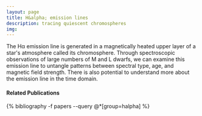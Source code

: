 ```yaml
---
layout: page
title: H&alpha; emission lines
description: tracing quiescent chromospheres
img: 
---
```


The H&alpha; emission line is generated in a magnetically heated upper layer of a star's atmosphere called its chromosphere. Through spectroscopic observations of large numbers of M and L dwarfs, we can examine this emission line to untangle patterns between spectral type, age, and magnetic field strength. There is also potential to understand more about the emission line in the time domain. 

#### Related Publications

{% bibliography -f papers --query @*[group=halpha] %}